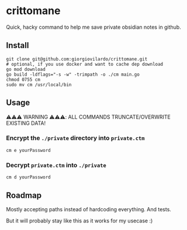 # crittomane

Quick, hacky command to help me save private obsidian notes in github.

## Install

```shell
git clone git@github.com:giorgiovilardo/crittomane.git
# optional, if you use docker and want to cache dep download
go mod download
go build -ldflags="-s -w" -trimpath -o ./cm main.go
chmod 0755 cm
sudo mv cm /usr/local/bin
```

## Usage

⚠️⚠️⚠️ WARNING ⚠️⚠️⚠️: ALL COMMANDS TRUNCATE/OVERWRITE EXISTING DATA!

### Encrypt the `./private` directory into `private.ctm`

```shell
cm e yourPassword
```

### Decrypt `private.ctm` into `./private`

```shell
cm d yourPassword
```

## Roadmap

Mostly accepting paths instead of hardcoding everything. And tests.

But it will probably stay like this as it works for my usecase :)
